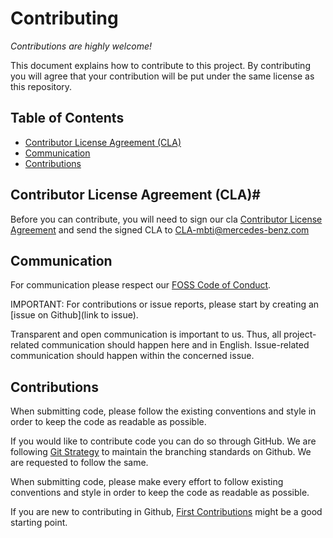 <!-- SPDX-License-Identifier: MIT --->
# Contributing

_Contributions are highly welcome!_

This document explains how to contribute to this project.
By contributing you will agree that your contribution will be put under the same license as this repository.

## Table of Contents
- [Contributor License Agreement (CLA)](#contributor-license-agreement-cla)
- [Communication](#communication)
- [Contributions](#contributions)

## Contributor License Agreement (CLA)#

Before you can contribute, you will need to sign our cla [Contributor License Agreement](https://github.com/mercedes-benz/foss/blob/master/cla/2022-04-25_MB_FOSS_CLA_MBTI.pdf) and send the signed CLA to <CLA-mbti@mercedes-benz.com>


## Communication
For communication please respect our [FOSS Code of Conduct](https://github.com/mercedes-benz/foss/blob/master/CODE_OF_CONDUCT.md).

IMPORTANT: For contributions or issue reports, please start by creating an [issue on Github](link to issue).

Transparent and open communication is important to us. Thus, all project-related communication should happen here and in English. Issue-related communication should happen within the concerned issue.

## Contributions
When submitting code, please follow the existing conventions and style in order to keep the code as readable as possible.

If you would like to contribute code you can do so through GitHub. We are following [Git Strategy](docs/GitStrategy.md) to maintain the branching standards on Github. We are requested to follow the same.

When submitting code, please make every effort to follow existing conventions and style in order to keep the code as readable as possible.

If you are new to contributing in Github, [First Contributions](https://github.com/firstcontributions/first-contributions) might be a good starting point.
